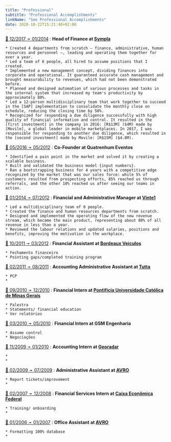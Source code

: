```yaml
---
title: "Professional"
subtitle: "Professional Accomplishments"
linkName: "See Professional Accomplishments"
date: 2020-10-22T15:21:48+02:00
---
```


<a class="link-to-timeline" title="See this event in the timeline" href="/timeline/startup_sympla/">🔗 <span>12/2017 ➛ 01/2014</span></a>
:   **Head of Finance at [Sympla]**

    * Created 4 departments from scratch – finance, administrative, human resources and personnel –, leading and operating them together for over a year.
    * Led a team of 6 people, all hired to assume positions that I created.
    * Implemented a new management concept, dividing finances into corporate and operational. It guaranteed accurate cash management and brought measurability to revenues, which had not been demonstrated before.
    * Planned and designed automation of various processes and tasks in the internal system that increased my team's productivity by approximately 80%.
    * Led a 12-person multidisciplinary team that work together to succeed in the [SAP] implementation to consolidate the monthly close on schedule, reducing the closing time by 50%.
    * Recognized for responding a due diligence successfully with high quality of financial information and control. It resulted in the [first investment] in the company in 2016: [R$13M] ($4M) made by [Movile], a global leader in mobile marketplaces. In 2017, I was responsible for responding to another due diligence, which resulted in the [second investment] made by Movile: [R$15M] ($4.8M).

[Sympla]:            https://www.sympla.com.br
[Movile]:            https://www.movile.com.br/?lang=en
[R$13M]:             https://lavca.org/2016/06/13/movile-invests-r13m-brazilian-ticketing-startup-sympla/
[first investment]:  https://www.crunchbase.com/funding_round/sympla-series-a--45b8b831
[R$15M]:             https://lavca.org/2017/11/29/movile-invests-r15m-brazilian-ticketing-platform-sympla-em-portugues/
[second investment]: https://www.crunchbase.com/funding_round/sympla-undisclosed--9213cb18


<a class="link-to-timeline" title="See this event in the timeline" href="/timeline/">🔗 <span>05/2016 ➛ 05/2012</span></a>
:   **Co-Founder at Quatrenhum Eventos**

    * Identified a pain point in the market and solved it by creating a scalable business.
    * Built and validated the business model {input numbers}.
    * Ran a bootstrapping business for 4 years with a competitive edge recognized by the market that was our sales force: while 5% of customers resulted from prospecting efforts, 85% reached us through referrals, and the other 10% reached us after seeing our teams in action.


<a class="link-to-timeline" title="See this event in the timeline" href="/timeline/">🔗 <span>01/2014 ➛ 07/2012</span></a>
:   **Financial and Administrative Manager at [Vinte1]**

    * Led a multidisciplinary team of 8 people.
    * Created the finance and human resources departments from scratch.
    * Designed and implemented the operating flow of the new revenue stream, which became the main product, representing about 80% of all revenue in less than a year.
    * Reviewed the labour relations and updated salaries, positions and benefits, improving the motivation in the workplace.

[Vinte1]:            http://vinte1.com.br/site/?page_id=24


<a class="link-to-timeline" title="See this event in the timeline" href="/timeline/">🔗 <span>10/2011 ➛ 03/2012</span></a>
:   **Financial Assistant at [Bordeaux Veículos]**

    * Fechamento financeiro
    * Pointing gaps/completed training program

[Bordeaux Veículos]: https://www.bordeaux-bh.com.br/

<a class="link-to-timeline" title="See this event in the timeline" href="/timeline/">🔗 <span>02/2011 ➛ 08/2011</span></a>
:   **Accounting Administrative Assistant at [Tutta]**

    * PCP
    * 

[Tutta]:             https://www.tutta.com.br/?lingua=en


<a class="link-to-timeline" title="See this event in the timeline" href="/timeline/">🔗 <span>09/2010 ➛ 12/2010</span></a>
:   **Financial Intern at [Pontifícia Universidade Católica de Minas Gerais]**

    * Palestra
    * Statements/ financial education
    * Ver relatórios

[Pontifícia Universidade Católica de Minas Gerais]: https://www.pucminas.br/destaques/Paginas/default.aspx


<a class="link-to-timeline" title="See this event in the timeline" href="/timeline/">🔗 <span>03/2010 ➛ 05/2010</span></a>
:   **Financial Intern at GSM Engenharia**

    * Assume control
    * Negociações


<a class="link-to-timeline" title="See this event in the timeline" href="/timeline/">🔗 <span>11/2009 ➛ 01/2010</span></a>
:   **Accounting Intern at [Georadar]**

    * 
    * 

[Georadar]:          http://www.georadar.com.br/


<a class="link-to-timeline" title="See this event in the timeline" href="/timeline/">🔗 <span>02/2009 ➛ 07/2009</span></a>
:   **Administrative Assistant at [AVRO]**

    * Report tickets/improvement
    * 

[AVRO]:              http://www.avro.com.br/


<a class="link-to-timeline" title="See this event in the timeline" href="/timeline/">🔗 <span>02/2007 ➛ 12/2008</span></a>
:   **Financial Services Intern at [Caixa Econômica Federal]**

    * Training/ onboarding
    * 

[Caixa Econômica Federal]: https://www.caixa.gov.br/site/english/About-Caixa/Paginas/default.aspx


<a class="link-to-timeline" title="See this event in the timeline" href="/timeline/">🔗 <span>01/2006 ➛ 01/2007</span></a>
:   **Office Assistant at [AVRO]**

    * Formatting 100% database
    * 

[AVRO]:              http://www.avro.com.br/